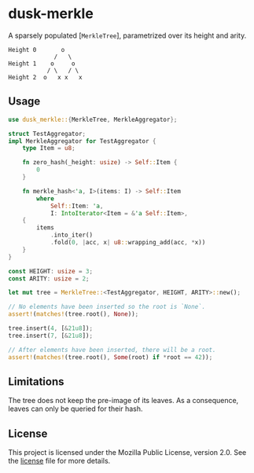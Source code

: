 # dusk-merkle

A sparsely populated [`MerkleTree`], parametrized over its height and arity.
```text
Height 0       o
             /   \
Height 1    o     o 
           / \   / \
Height 2  o   x x   x 
```

## Usage
```rust
use dusk_merkle::{MerkleTree, MerkleAggregator};

struct TestAggregator;
impl MerkleAggregator for TestAggregator {
    type Item = u8;

    fn zero_hash(_height: usize) -> Self::Item {
        0
    }

    fn merkle_hash<'a, I>(items: I) -> Self::Item
        where
            Self::Item: 'a,
            I: IntoIterator<Item = &'a Self::Item>,
    {
        items
            .into_iter()
            .fold(0, |acc, x| u8::wrapping_add(acc, *x))
    }
}

const HEIGHT: usize = 3;
const ARITY: usize = 2;

let mut tree = MerkleTree::<TestAggregator, HEIGHT, ARITY>::new();

// No elements have been inserted so the root is `None`.
assert!(matches!(tree.root(), None));

tree.insert(4, [&21u8]);
tree.insert(7, [&21u8]);

// After elements have been inserted, there will be a root.
assert!(matches!(tree.root(), Some(root) if *root == 42));
```
## Limitations
The tree does not keep the pre-image of its leaves. As a consequence, leaves
can only be queried for their hash.

## License

This project is licensed under the Mozilla Public License, version 2.0. See the
[license](./LICENSE) file for more details.
